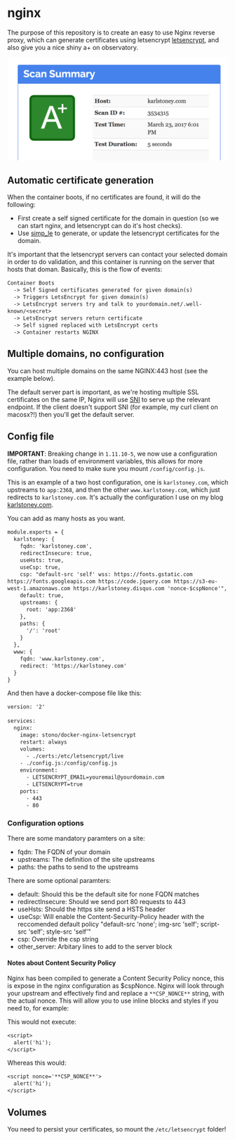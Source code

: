 # nginx
The purpose of this repository is to create an easy to use Nginx reverse proxy, which can generate certificates using letsencrypt [letsencrypt](https://letsencrypt.org/), and also give you a nice shiny a+ on observatory.

![observatory](observatory.png)

## Automatic certificate generation
When the container boots, if no certificates are found, it will do the following:

  - First create a self signed certificate for the domain in question (so we can start nginx, and letsencrypt can do it's host checks).
  - Use [simp_le](https://github.com/zenhack/simp_le) to generate, or update the letsencrypt certificates for the domain.

It's important that the letsencrypt servers can contact your selected domain in order to do validation, and this container is running on the server that hosts that doman.  Basically, this is the flow of events:
```
Container Boots
  -> Self Signed certificates generated for given domain(s)
  -> Triggers LetsEncrypt for given domain(s)
  -> LetsEncrypt servers try and talk to yourdomain.net/.well-known/<secret>
  -> LetsEncrypt servers return certificate
  -> Self signed replaced with LetsEncrypt certs
  -> Container restarts NGINX
```

## Multiple domains, no configuration
You can host multiple domains on the same NGINX:443 host (see the example below).

The default server part is important, as we're hosting multiple SSL certificates on the same IP, Nginx will use [SNI](https://en.wikipedia.org/wiki/Server_Name_Indication) to serve up the relevant endpoint.  If the client doesn't support SNI (for example, my curl client on macosx?!) then you'll get the default server.

## Config file
__IMPORTANT__: Breaking change in `1.11.10-5`, we now use a configuration file, rather than loads of environment variables, this allows for more configuration.  You need to make sure you mount `/config/config.js`.

This is an example of a two host configuration, one is `karlstoney.com`, which upstreams to `app:2368`, and then the other `www.karlstoney.com`, which just redirects to `karlstoney.com`.  It's actually the configuration I use on my blog [karlstoney.com](https://karlstoney.com). 

You can add as many hosts as you want.

```
module.exports = {
  karlstoney: {
    fqdn: 'karlstoney.com',
    redirectInsecure: true,
    useHsts: true,
    useCsp: true,
    csp: "default-src 'self' wss: https://fonts.gstatic.com https://fonts.googleapis.com https://code.jquery.com https://s3-eu-west-1.amazonaws.com https://karlstoney.disqus.com 'nonce-$cspNonce'",
    default: true,
    upstreams: {
      root: 'app:2368'
    },
    paths: {
      '/': 'root'
    }
  },
  www: {
    fqdn: 'www.karlstoney.com',
    redirect: 'https://karlstoney.com'
  }
}
```

And then have a docker-compose file like this: 
```
version: '2'

services:
  nginx:
    image: stono/docker-nginx-letsencrypt
    restart: always
	volumes:
	  - ./certs:/etc/letsencrypt/live
    - ./config.js:/config/config.js
    environment:
      - LETSENCRYPT_EMAIL=youremail@yourdomain.com
      - LETSENCRYPT=true
    ports:
      - 443
      - 80
```

### Configuration options
There are some mandatory paramters on a site:

  - fqdn: The FQDN of your domain
  - upstreams: The definition of the site upstreams 
  - paths: the paths to send to the upstreams

There are some optional paramters:

  - default: Should this be the default site for none FQDN matches
  - redirectInsecure: Should we send port 80 requests to 443
  - useHsts: Should the https site send a HSTS header
  - useCsp: Will enable the Content-Security-Policy header with the reccomended default policy "default-src 'none'; img-src 'self'; script-src 'self'; style-src 'self'"
  - csp: Override the csp string
  - other_server: Arbitary lines to add to the server block

#### Notes about Content Security Policy
Nginx has been compiled to generate a Content Security Policy nonce, this is expose in the nginx configuration as $cspNonce.  Nginx will look through your upstream and effectively find and replace a `**CSP_NONCE**` string, with the actual nonce.  This will allow you to use inline blocks and styles if you need to, for example:

This would not execute:

```
<script>
  alert('hi');
</script>
```

Whereas this would:
```
<script nonce='**CSP_NONCE**'>
  alert('hi');
</script>

```

## Volumes
You need to persist your certificates, so mount the `/etc/letsencrypt` folder!
